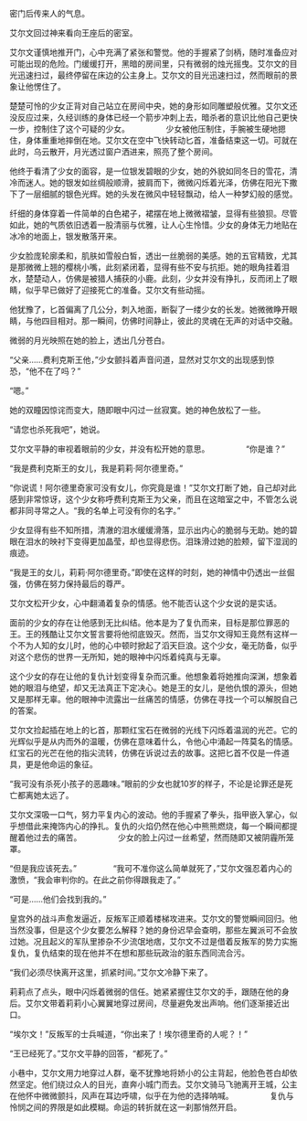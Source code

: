 密门后传来人的气息。

艾尔文回过神来看向王座后的密室。

艾尔文谨慎地推开门，心中充满了紧张和警觉。他的手握紧了剑柄，随时准备应对可能出现的危险。门缓缓打开，黑暗的房间里，只有微弱的烛光摇曳。艾尔文的目光迅速扫过，最终停留在床边的公主身上。艾尔文的目光迅速扫过，然而眼前的景象让他愣住了。

楚楚可怜的少女正背对自己站立在房间中央，她的身形如同雕塑般优雅。艾尔文还没反应过来，久经训练的身体已经一个箭步冲刺上去，暗杀者的意识比他自己更快一步，控制住了这个可疑的少女。
　　
　　少女被他压制住，手腕被生硬地摁住，身体重重地摔倒在地。艾尔文在空中飞快转动匕首，准备结束这一切。可就在此时，乌云散开，月光透过窗户洒进来，照亮了整个房间。

他终于看清了少女的面容，是一位银发碧眼的少女，她的外貌如同冬日的雪花，清冷而迷人。她的银发如丝绸般顺滑，披肩而下，微微闪烁着光泽，仿佛在阳光下撒下了一层细腻的银色光辉。她的头发在微风中轻轻飘动，给人一种梦幻般的感觉。

纤细的身体穿着一件简单的白色裙子，裙摆在地上微微褶皱，显得有些狼狈。尽管如此，她的气质依旧透着一股清丽与优雅，让人心生怜惜。少女的身体无力地贴在冰冷的地面上，银发散落开来。

少女脸庞轮廓柔和，肌肤如雪般白皙，透出一丝脆弱的美感。她的五官精致，尤其是那微微上翘的樱桃小嘴，此刻紧闭着，显得有些不安与抗拒。她的眼角挂着泪水，楚楚动人，仿佛是被猎人捕获的小鹿。此刻，少女并没有挣扎，反而闭上了眼睛，似乎早已做好了迎接死亡的准备。艾尔文有些动摇。

他犹豫了，匕首偏离了几公分，刺入地面，断裂了一缕少女的长发。她微微睁开眼睛，与他四目相对。那一瞬间，仿佛时间静止，彼此的灵魂在无声的对话中交融。

微弱的月光映照在她的脸上，透出几分苍白。

“父亲……费利克斯王他，”少女颤抖着声音问道，显然对艾尔文的出现感到惊恐，“他不在了吗？”

“嗯。”

她的双瞳因惊诧而变大，随即眼中闪过一丝寂寞。她的神色放松了一些。

“请您也杀死我吧”，她说。

艾尔文平静的审视着眼前的少女，并没有松开她的意思。
　　
　　“你是谁？”

“我是费利克斯王的女儿，我是莉莉·阿尔德里奇。”

“你说谎！阿尔德里奇家可没有女儿，你究竟是谁！”艾尔文打断了她，自己却对此感到非常惊讶，这个少女称呼费利克斯王为父亲，而且在这暗室之中，不管怎么说都非同寻常之人。“我的名单上可没有你的名字。”

少女显得有些不知所措，清澈的泪水缓缓滑落，显示出内心的脆弱与无助。她的碧眼在泪水的映衬下变得更加晶莹，却也显得悲伤。泪珠滑过她的脸颊，留下湿润的痕迹。

“我是王的女儿，莉莉·阿尔德里奇。”即使在这样的时刻，她的神情中仍透出一丝倔强，仿佛在努力保持最后的尊严。

艾尔文松开少女，心中翻涌着复杂的情感。他不能否认这个少女说的是实话。

面前的少女的存在让他感到无比纠结。他本是为了复仇而来，目标是那位罪恶的王。王的残酷让艾尔文誓言要将他彻底毁灭。然而，当艾尔文得知王竟然有这样一个不为人知的女儿时，他的心中顿时掀起了滔天巨浪。这个少女，毫无防备，似乎对这个悲伤的世界一无所知，她的眼神中闪烁着纯真与无辜。

这个少女的存在让他的复仇计划变得复杂而沉重。他想象着将她推向深渊，想象着她的眼泪与绝望，却又无法真正下定决心。她是王的女儿，是他仇恨的源头，但她又是那样无辜。他的眼神中流露出一丝痛苦的情感，仿佛在寻找一个可以解脱自己的答案。

艾尔文捡起插在地上的匕首，那颗红宝石在微弱的光线下闪烁着温润的光芒。它的光辉似乎是从内而外的温暖，仿佛在意味着什么，令他心中涌起一阵莫名的情感。红宝石的光芒在他的指尖流转，仿佛在诉说过去的故事。这把匕首不仅是一件道具，更是他命运的象征。

“我可没有杀死小孩子的恶趣味。”眼前的少女也就10岁的样子，不论是论罪还是死亡都离她太远了。

艾尔文深吸一口气，努力平复内心的波动。他的手握紧了拳头，指甲嵌入掌心，似乎想借此来掩饰内心的挣扎。复仇的火焰仍然在他心中熊熊燃烧，每一个瞬间都提醒着他过去的痛苦。
　　
　　少女的脸上闪过一丝希望，然而随即又被阴霾所笼罩。

“但是我应该死去。”
　　
　　“我可不准你这么简单就死了，”艾尔文强忍着内心的激愤，“我会审判你的。在此之前你得跟我走了。”

“可是……他们会找到我的。”

皇宫外的战斗声愈发逼近，反叛军正顺着楼梯攻进来。艾尔文的警觉瞬间回归。他当然没事，但是这个少女要怎么解释？她的身份迟早会查明，那些左翼派可不会放过她。况且起义的军队里掺杂不少流氓地痞，艾尔文不过是借着反叛军的势力实施复仇，复仇结束的现在他并不在想和那些玩政治的脏东西同流合污。

“我们必须尽快离开这里，抓紧时间。”艾尔文冷静下来了。

莉莉点了点头，眼中闪烁着微弱的信任。她紧紧握住艾尔文的手，跟随在他的身后。艾尔文带着莉莉小心翼翼地穿过房间，尽量避免发出声响。他们逐渐接近出口。

“埃尔文！”反叛军的士兵喊道，“你出来了！埃尔德里奇的人呢？！”

“王已经死了。”艾尔文平静的回答，“都死了。”

小巷中，艾尔文用力地穿过人群，毫不犹豫地将娇小的公主背起，他脸色苍白却依然坚定。他们绕过众人的目光，直奔小城门而去。艾尔文骑马飞驰离开王城，公主在他怀中微微颤抖，风声在耳边呼啸，似乎在为他的选择呐喊。
　　
　　复仇与怜悯之间的界限是如此模糊。命运的转折就在这一刹那悄然开启。